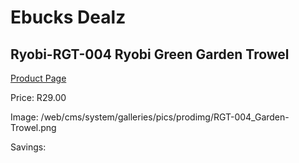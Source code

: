 
# Ebucks Dealz
## Ryobi-RGT-004 Ryobi Green Garden Trowel
[Product Page](https://www.ebucks.com/web/shop/productSelected.do?prodId=1220450017&catId=363410833)

Price: R29.00

Image: /web/cms/system/galleries/pics/prodimg/RGT-004_Garden-Trowel.png

Savings: 


	
